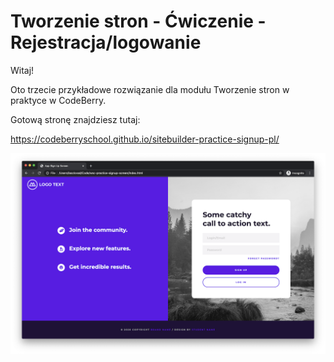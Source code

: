 # Tworzenie stron - Ćwiczenie - Rejestracja/logowanie

Witaj!

Oto trzecie przykładowe rozwiązanie dla modułu Tworzenie stron w praktyce w CodeBerry.

Gotową stronę znajdziesz tutaj:

https://codeberryschool.github.io/sitebuilder-practice-signup-pl/

![Signup Showcase](assets/sitebuilder-practice-showcase-signup.png?raw=true "Signup Showcase")
